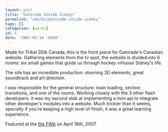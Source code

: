 ```yaml
---
layout: post
title: "Gatorade Inside Sidney"
permalink: "/works/gatorade-inside-sidney"
tags: []
categories: [works]
id: 4
date: "2007-03-14 -0300"
---
```

Made for Tribal DDb Canada, this is the front piece for Gatorade's Canadian website. Gathering elements from the tv spot, the website is divided into 6 rooms: six small games that guide us through hockey virtuoso Sidney's life. 

The site has an incredible production: stunning  3D elements, great soundtrack and art direction.

I was responsible for the general structure: main loading, section transitions, and one of the rooms. Working closely with the 3 other flash developers. it was my second stab at implementing a mini api to integrate other developer's modules into a website. Much trickier than it seems, specially if you're keeping a high level of finish, it was a great learning experience.

Featured at the [the FWA](http://www.thefwa.com/) on April 18th, 2007.